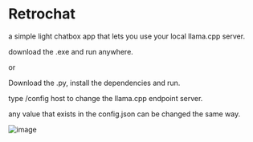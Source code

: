 # Retrochat
a simple light chatbox app that lets you use your local llama.cpp server.

download the .exe and run anywhere.

or 

Download the .py, install the dependencies and run.

type /config host <your host ip and port here> to change the llama.cpp endpoint server.

any value that exists in the config.json can be changed the same way.

![image](https://github.com/DefamationStation/Retrochat/assets/82258900/8cfc0087-aa33-4e58-9903-0abe049387da)
